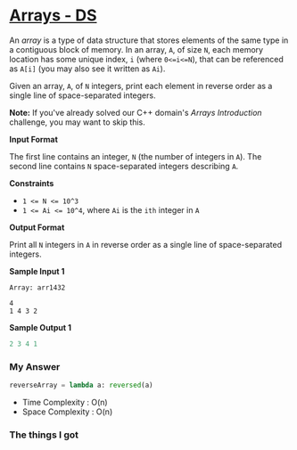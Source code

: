 # [Arrays - DS](https://www.hackerrank.com/challenges/arrays-ds/problem)

An *array* is a type of data structure that stores elements of the same type in a contiguous block of memory. In an array, `A`, of size `N`, each memory location has some unique index, `i` (where `0<=i<=N`), that can be referenced as `A[i]` (you may also see it written as `Ai`).

Given an array, `A`, of `N` integers, print each element in reverse order as a single line of space-separated integers.

**Note:** If you've already solved our C++ domain's *Arrays Introduction* challenge, you may want to skip this.

**Input Format**

The first line contains an integer, `N` (the number of integers in `A`).
The second line contains `N` space-separated integers describing `A`.

**Constraints**

- `1 <= N <= 10^3`
- `1 <= Ai <= 10^4`, where `Ai` is the `ith` integer in `A` 

**Output Format**

Print all `N` integers in `A` in reverse order as a single line of space-separated integers.

**Sample Input 1**

```
Array: arr1432
 
4
1 4 3 2
```

**Sample Output 1**

```python
2 3 4 1
```



### My Answer

```python
reverseArray = lambda a: reversed(a)
```

* Time Complexity : O(n)
* Space Complexity : O(n)



### The things I got


